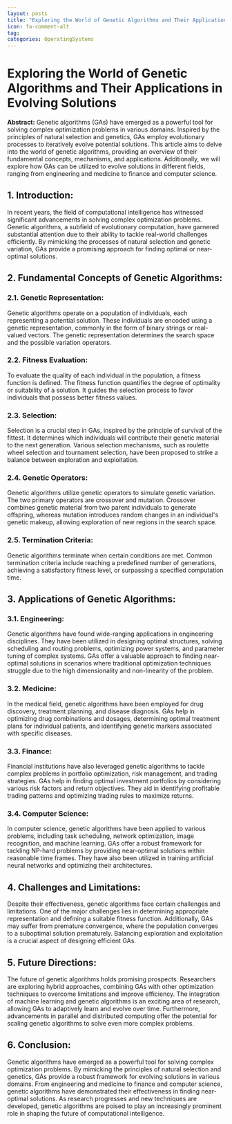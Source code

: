 ```yaml
---
layout: posts
title: "Exploring the World of Genetic Algorithms and Their Applications in Evolving Solutions"
icon: fa-comment-alt
tag:      
categories: OperatingSystems
---
```



# Exploring the World of Genetic Algorithms and Their Applications in Evolving Solutions

**Abstract:**
Genetic algorithms (GAs) have emerged as a powerful tool for solving complex optimization problems in various domains. Inspired by the principles of natural selection and genetics, GAs employ evolutionary processes to iteratively evolve potential solutions. This article aims to delve into the world of genetic algorithms, providing an overview of their fundamental concepts, mechanisms, and applications. Additionally, we will explore how GAs can be utilized to evolve solutions in different fields, ranging from engineering and medicine to finance and computer science.

## 1. Introduction:
In recent years, the field of computational intelligence has witnessed significant advancements in solving complex optimization problems. Genetic algorithms, a subfield of evolutionary computation, have garnered substantial attention due to their ability to tackle real-world challenges efficiently. By mimicking the processes of natural selection and genetic variation, GAs provide a promising approach for finding optimal or near-optimal solutions.

## 2. Fundamental Concepts of Genetic Algorithms:
### 2.1. Genetic Representation:
Genetic algorithms operate on a population of individuals, each representing a potential solution. These individuals are encoded using a genetic representation, commonly in the form of binary strings or real-valued vectors. The genetic representation determines the search space and the possible variation operators.

### 2.2. Fitness Evaluation:
To evaluate the quality of each individual in the population, a fitness function is defined. The fitness function quantifies the degree of optimality or suitability of a solution. It guides the selection process to favor individuals that possess better fitness values.

### 2.3. Selection:
Selection is a crucial step in GAs, inspired by the principle of survival of the fittest. It determines which individuals will contribute their genetic material to the next generation. Various selection mechanisms, such as roulette wheel selection and tournament selection, have been proposed to strike a balance between exploration and exploitation.

### 2.4. Genetic Operators:
Genetic algorithms utilize genetic operators to simulate genetic variation. The two primary operators are crossover and mutation. Crossover combines genetic material from two parent individuals to generate offspring, whereas mutation introduces random changes in an individual's genetic makeup, allowing exploration of new regions in the search space.

### 2.5. Termination Criteria:
Genetic algorithms terminate when certain conditions are met. Common termination criteria include reaching a predefined number of generations, achieving a satisfactory fitness level, or surpassing a specified computation time.

## 3. Applications of Genetic Algorithms:
### 3.1. Engineering:
Genetic algorithms have found wide-ranging applications in engineering disciplines. They have been utilized in designing optimal structures, solving scheduling and routing problems, optimizing power systems, and parameter tuning of complex systems. GAs offer a valuable approach to finding near-optimal solutions in scenarios where traditional optimization techniques struggle due to the high dimensionality and non-linearity of the problem.

### 3.2. Medicine:
In the medical field, genetic algorithms have been employed for drug discovery, treatment planning, and disease diagnosis. GAs help in optimizing drug combinations and dosages, determining optimal treatment plans for individual patients, and identifying genetic markers associated with specific diseases.

### 3.3. Finance:
Financial institutions have also leveraged genetic algorithms to tackle complex problems in portfolio optimization, risk management, and trading strategies. GAs help in finding optimal investment portfolios by considering various risk factors and return objectives. They aid in identifying profitable trading patterns and optimizing trading rules to maximize returns.

### 3.4. Computer Science:
In computer science, genetic algorithms have been applied to various problems, including task scheduling, network optimization, image recognition, and machine learning. GAs offer a robust framework for tackling NP-hard problems by providing near-optimal solutions within reasonable time frames. They have also been utilized in training artificial neural networks and optimizing their architectures.

## 4. Challenges and Limitations:
Despite their effectiveness, genetic algorithms face certain challenges and limitations. One of the major challenges lies in determining appropriate representation and defining a suitable fitness function. Additionally, GAs may suffer from premature convergence, where the population converges to a suboptimal solution prematurely. Balancing exploration and exploitation is a crucial aspect of designing efficient GAs.

## 5. Future Directions:
The future of genetic algorithms holds promising prospects. Researchers are exploring hybrid approaches, combining GAs with other optimization techniques to overcome limitations and improve efficiency. The integration of machine learning and genetic algorithms is an exciting area of research, allowing GAs to adaptively learn and evolve over time. Furthermore, advancements in parallel and distributed computing offer the potential for scaling genetic algorithms to solve even more complex problems.

## 6. Conclusion:
Genetic algorithms have emerged as a powerful tool for solving complex optimization problems. By mimicking the principles of natural selection and genetics, GAs provide a robust framework for evolving solutions in various domains. From engineering and medicine to finance and computer science, genetic algorithms have demonstrated their effectiveness in finding near-optimal solutions. As research progresses and new techniques are developed, genetic algorithms are poised to play an increasingly prominent role in shaping the future of computational intelligence.